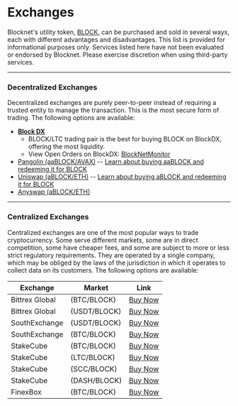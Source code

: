 # Exchanges

Blocknet's utility token, [BLOCK](https://docs.blocknet.co/blockchain/introduction), can be purchased and sold in several ways, each with different advantages and disadvantages. This list is provided for informational purposes only. Services listed here have not been evaluated or endorsed by Blocknet. Please exercise discretion when using third-party services.

***

### Decentralized Exchanges <a href="#decentralized-exchanges" id="decentralized-exchanges"></a>

Decentralized exchanges are purely peer-to-peer instead of requiring a trusted entity to manage the transaction. This is the most secure form of trading. The following options are available:

* [**Block DX**](https://docs.blocknet.co/blockdx/setup)
  * BLOCK/LTC trading pair is the best for buying BLOCK on BlockDX, offering the most liquidity.
  * View Open Orders on BlockDX: [BlockNetMonitor](https://www.blocknetmonitor.com/?p=openorders)
* [Pangolin (aaBLOCK/AVAX)](https://app.pangolin.exchange/#/swap?outputCurrency=0xc931f61b1534eb21d8c11b24f3f5ab2471d4ab50) -- [Learn about buying aaBLOCK and redeeming it for BLOCK](https://docs.blocknet.co/blockchain/aablock)
* [Uniswap (aBLOCK/ETH)](https://app.uniswap.org/#/swap?outputCurrency=0xe692c8d72bd4ac7764090d54842a305546dd1de5) -- [Learn about buying aBLOCK and redeeming it for BLOCK](https://docs.blocknet.co/blockchain/ablock)
* [Anyswap (aBLOCK/ETH)](https://v1.anyswap.exchange/swap)

***

### Centralized Exchanges <a href="#centralized-exchanges" id="centralized-exchanges"></a>

Centralized exchanges are one of the most popular ways to trade cryptocurrency. Some serve different markets, some are in direct competition, some have cheaper fees, and some are subject to more or less strict regulatory requirements. They are operated by a single company, which may be obliged by the laws of the jurisdiction in which it operates to collect data on its customers. The following options are available:

| Exchange       | Market       | Link                                                                     |
| -------------- | ------------ | ------------------------------------------------------------------------ |
| Bittrex Global | (BTC/BLOCK)  | [Buy Now](https://global.bittrex.com/Market/Index?MarketName=BTC-BLOCK)  |
| Bittrex Global | (USDT/BLOCK) | [Buy Now](https://global.bittrex.com/Market/Index?MarketName=USDT-BLOCK) |
| SouthExchange  | (USDT/BLOCK) | [Buy Now](https://main.southxchange.com/Market/Book/BLOCK/USDT)          |
| SouthExchange  | (BTC/BLOCK)  | [Buy Now](https://main.southxchange.com/Market/Book/BLOCK/BTC)           |
| StakeCube      | (BTC/BLOCK)  | [Buy Now](https://stakecube.net/app/exchange/BLOCK\_BTC)                 |
| StakeCube      | (LTC/BLOCK)  | [Buy Now](https://stakecube.net/app/exchange/BLOCK\_LTC)                 |
| StakeCube      | (SCC/BLOCK)  | [Buy Now](https://stakecube.net/app/exchange/BLOCK\_SCC)                 |
| StakeCube      | (DASH/BLOCK) | [Buy Now](https://stakecube.net/app/exchange/BLOCK\_DASH)                |
| FinexBox       | (BTC/BLOCK)  | [Buy Now](https://www.finexbox.com/market/pair/BLOCK-BTC.html)           |
